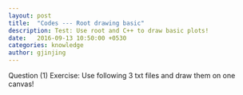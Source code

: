 ```yaml
---
layout: post
title:  "Codes --- Root drawing basic"
description: Test: Use root and C++ to draw basic plots!
date:   2016-09-13 10:50:00 +0530
categories: knowledge
author: gjinjing
---
```


Question (1)
Exercise: Use following 3 txt files and draw them on one canvas!
